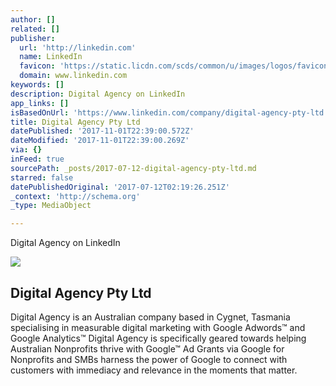 ```yaml
---
author: []
related: []
publisher:
  url: 'http://linkedin.com'
  name: LinkedIn
  favicon: 'https://static.licdn.com/scds/common/u/images/logos/favicons/v1/favicon.ico'
  domain: www.linkedin.com
keywords: []
description: Digital Agency on LinkedIn
app_links: []
isBasedOnUrl: 'https://www.linkedin.com/company/digital-agency-pty-ltd'
title: Digital Agency Pty Ltd
datePublished: '2017-11-01T22:39:00.572Z'
dateModified: '2017-11-01T22:39:00.269Z'
via: {}
inFeed: true
sourcePath: _posts/2017-07-12-digital-agency-pty-ltd.md
starred: false
datePublishedOriginal: '2017-07-12T02:19:26.251Z'
_context: 'http://schema.org'
_type: MediaObject

---
```

Digital Agency on LinkedIn

<article style=""><img src="https://imgflo.herokuapp.com/graph/2b2431f8e7ba7b0/cfd7b0644d7d9d8c48539068fbcced38/noop.png?input=https%3A%2F%2Fmedia.licdn.com%2Fmpr%2Fmpr%2Fshrink_200_200%2FAAEAAQAAAAAAAAVXAAAAJDQwNjE2ZjQ5LWE0MWUtNGUwNS05NDhmLTIyMmQwOGJiNzBjYw.png" /><h1>Digital Agency Pty Ltd</h1><p>Digital Agency is an Australian company based in Cygnet, Tasmania specialising in measurable digital marketing with Google Adwords™ and Google Analytics™ Digital Agency is specifically geared towards helping Australian Nonprofits thrive with Google™ Ad Grants via Google for Nonprofits and SMBs harness the power of Google to connect with customers with immediacy and relevance in the moments that matter.</p></article>